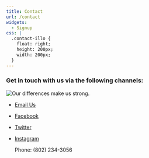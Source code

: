 ```yaml
---
title: Contact
url: /contact
widgets:
  - Signup
css: |
  .contact-illo {
    float: right;
    height: 200px;
    width: 200px;
  }
---
```


### Get in touch with us via the following channels:

<div class="contact-illo">

![Our differences make us strong.](/uploads/intersectionalism.png 'Intersectionalism')

</div>

- [Email Us](mailto:uppervalleydsa@gmail.com)
- [Facebook](https://facebook.com/upper-valley-dsa)
- [Twitter](https://twitter.com/UV_DSA)
- [Instagram](https://www.instagram.com/uvdsa/)

  Phone: (802) 234-3056
